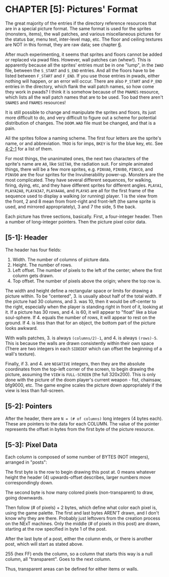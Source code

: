 # CHAPTER [5]: Pictures' Format
The great majority of the entries if the directory reference resources that are in a special picture format. The same format is used for the sprites (monsters, items), the wall patches, and various miscellaneous pictures for the status bar, menu text, inter-level map, etc. The floor and ceiling textures are NOT in this format, they are raw data; see chapter [6].

After much experimenting, it seems that sprites and floors cannot be added or replaced via pwad files. However, wall patches can (whew!). This is apparently because all the sprites' entries must be in one "lump", in the `IWAD` file, between the `S_START` and `S_END` entries. And all the floors have to be listed between `F_START` and `F_END`. If you use those entries in pwads, either nothing will happen, or an error will occur. There are also `P_START` and `P_END` entries in the directory, which flank the wall patch names, so how come they work in pwads? I think it is somehow because of the `PNAMES` resource, which lists all the wall patch names that are to be used. Too bad there aren't `SNAMES` and `FNAMES` resources!

It is still possible to change and manipulate the sprites and floors, its just more difficult to do, and very difficult to figure out a scheme for potential distribution of changes. The `DOOM.WAD` file must be changed, and that is a pain.

All the sprites follow a naming scheme. The first four letters are the sprite's name, or and abbreviation. `TROO` is for imps, `BKEY` is for the blue key, etc. See [4-2-1] for a list of them.

For most things, the unanimated ones, the next two characters of the sprite's name are `A0`, like `SUITA0`, the radiation suit. For simple animated things, there will be a few more sprites, e.g. `PINVA0`, `PINVB0`, `PINVC0`, and `PINVD0` are the four sprites for the Invulnerability power-up. Monsters are the most complicated. They have several different sequences, for walking, firing, dying, etc, and they have different sprites for different angles. `PLAYA1`, `PLAYA2A8`, `PLAYA3A7`, `PLAYA4A6`, and `PLAYA5` are all for the first frame of the sequence used to display a walking (or running) player. 1 is the view from the front, 2 and 8 mean from front-right and front-left (the same sprite is used, and mirrored appropriately), 3 and 7 the side, 5 the back.

Each picture has three sections, basically. First, a four-integer header. Then a number of long-integer pointers. Then the picture pixel color data.

## [5-1]: Header
The header has four fields:

1. Width. The number of columns of picture data.
2. Height. The number of rows.
3. Left offset. The number of pixels to the left of the center; where the
      first column gets drawn.
4. Top offset. The number of pixels above the origin; where the top row is.

The width and height define a rectangular space or limits for drawing a picture within. To be "centered", 3. is usually about half of the total width. If the picture had 30 columns, and 3. was 10, then it would be off-center to the right, especially when the player is standing right in front of it, looking at it. If a picture has 30 rows, and 4. is 60, it will appear to "float" like a blue soul-sphere. If 4. equals the number of rows, it will appear to rest on the ground. If 4. is less than that for an object, the bottom part of the picture looks awkward.

With walls patches, 3. is always `(columns/2)-1`, and 4. is always `(rows)-5`. This is because the walls are drawn consistently within their own space (There are two integers in each `SIDEDEF` which can offset the beginning of a wall's texture).

Finally, if 3. and 4. are `NEGATIVE` integers, then they are the absolute coordinates from the top-left corner of the screen, to begin drawing the picture, assuming the `VIEW` is `FULL-SCREEN` (the full 320x200). This is only done with the picture of the doom player's current weapon - fist, chainsaw, bfg9000, etc. The game engine scales the picture down appropriately if the view is less than full-screen.

## [5-2]: Pointers
After the header, there are `N = (# of columns)` long integers (4 bytes each). These are pointers to the data for each COLUMN. The value of the pointer represents the offset in bytes from the first byte of the picture resource.

## [5-3]: Pixel Data
Each column is composed of some number of BYTES (NOT integers), arranged in "posts":

The first byte is the row to begin drawing this post at. 0 means whatever height the header (4) upwards-offset describes, larger numbers move correspondingly down.

The second byte is how many colored pixels (non-transparent) to draw, going downwards.

Then follow (# of pixels) + 2 bytes, which define what color each pixel is, using the game palette. The first and last bytes AREN'T drawn, and I don't know why they are there. Probably just leftovers from the creation process on the NExT machines. Only the middle (# of pixels in this post) are drawn, starting at the row specified in byte 1 of the post.

After the last byte of a post, either the column ends, or there is another post, which will start as stated above.

255 (hex FF) ends the column, so a column that starts this way is a null column, all "transparent". Goes to the next column.

Thus, transparent areas can be defined for either items or walls.

[4-2-1]: ../master/Chapter4.md
[6]: ../master/Chapter6.md
